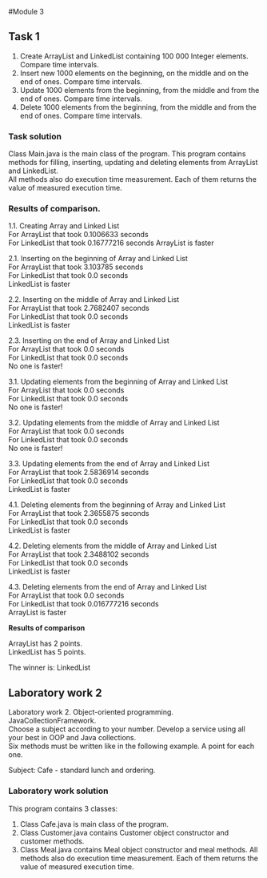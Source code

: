 #Module 3

## Task 1

1. Create ArrayList and LinkedList containing 100 000 Integer elements. Compare time intervals.
2. Insert new 1000 elements on the beginning, on the middle and on the end of ones. Compare time intervals.
3. Update 1000 elements from the beginning, from the middle and from the end of ones. Compare time intervals.
4. Delete 1000 elements from the beginning, from the middle  and from the end of ones. Compare time intervals.

### Task solution
Class Main.java is the main class of the program.
This program contains methods for filling, inserting, updating and deleting elements from ArrayList and LinkedList.\
All methods also do execution time measurement. Each of them returns the value of measured execution time.

### Results of comparison.
1.1. Creating Array and Linked List\
For ArrayList that took 0.1006633 seconds\
For LinkedList that took 0.16777216 seconds
ArrayList is faster

2.1. Inserting on the beginning of Array and Linked List\
For ArrayList that took 3.103785 seconds\
For LinkedList that took 0.0 seconds\
LinkedList is faster

2.2. Inserting on the middle of Array and Linked List\
For ArrayList that took 2.7682407 seconds\
For LinkedList that took 0.0 seconds\
LinkedList is faster

2.3. Inserting on the end of Array and Linked List\
For ArrayList that took 0.0 seconds\
For LinkedList that took 0.0 seconds\
No one is faster!

3.1. Updating elements from the beginning of Array and Linked List\
For ArrayList that took 0.0 seconds\
For LinkedList that took 0.0 seconds\
No one is faster!

3.2. Updating elements from the middle of Array and Linked List\
For ArrayList that took 0.0 seconds\
For LinkedList that took 0.0 seconds\
No one is faster!

3.3. Updating elements from the end of Array and Linked List\
For ArrayList that took 2.5836914 seconds\
For LinkedList that took 0.0 seconds\
LinkedList is faster

4.1. Deleting elements from the beginning of Array and Linked List\
For ArrayList that took 2.3655875 seconds\
For LinkedList that took 0.0 seconds\
LinkedList is faster

4.2. Deleting elements from the middle of Array and Linked List\
For ArrayList that took 2.3488102 seconds\
For LinkedList that took 0.0 seconds\
LinkedList is faster

4.3. Deleting elements from the end of Array and Linked List\
For ArrayList that took 0.0 seconds\
For LinkedList that took 0.016777216 seconds\
ArrayList is faster

<b>Results of comparison</b>

ArrayList has 2 points.\
LinkedList has 5 points.

The winner is: LinkedList

## Laboratory work 2

Laboratory work 2. Object-oriented programming. JavaCollectionFramework.\
Choose a subject according to your number. Develop a service using all your best in OOP and Java collections.\
Six methods must be written like in the following example. A point for each one.

Subject: Cafe - standard lunch and ordering.

### Laboratory work solution
This program contains 3 classes:
1. Class Cafe.java is main class of the program.
2. Class Customer.java contains Customer object constructor and customer methods.
3. Class Meal.java contains Meal object constructor and meal methods.
All methods also do execution time measurement. Each of them returns the value of measured execution time.
